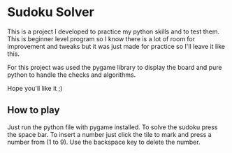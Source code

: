 # Sudoku Solver

This is a project I developed to practice my python skills and to test them. This is beginner level program so I know there is a lot of room for improvement and tweaks but it was just made for practice so I'll leave it like this.

For this project was used the pygame library to display the board and pure python to handle the checks and algorithms. 

Hope you'll like it ;)

## How to play
Just run the python file with pygame installed. To solve the sudoku press the space bar. To insert a number just click the tile to mark and press a number from (1 to 9). Use the backspace key to delete the number.
